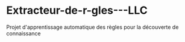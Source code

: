 # Extracteur-de-r-gles---LLC
Projet d'apprentissage automatique des règles pour la découverte de connaissance
